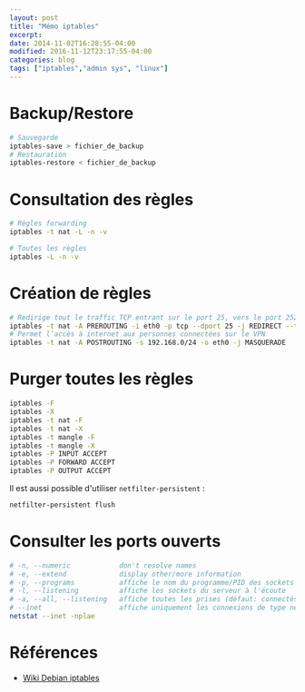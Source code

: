 ```yaml
---
layout: post
title: "Mémo iptables"
excerpt:
date: 2014-11-02T16:28:55-04:00
modified: 2016-11-12T23:17:55-04:00
categories: blog
tags: ["iptables","admin sys", "linux"]
---
```


# Backup/Restore

```bash
# Sauvegarde
iptables-save > fichier_de_backup
# Restauration
iptables-restore < fichier_de_backup
```

# Consultation des règles

```bash
# Règles forwarding
iptables -t nat -L -n -v

# Toutes les règles
iptables -L -n -v
```

# Création de règles

```bash
# Redirige tout le traffic TCP entrant sur le port 25, vers le port 2525
iptables -t nat -A PREROUTING -i eth0 -p tcp --dport 25 -j REDIRECT --to-port 2525
# Permet l’accès à internet aux personnes connectées sur le VPN
iptables -t nat -A POSTROUTING -s 192.168.0/24 -o eth0 -j MASQUERADE
```

# Purger toutes les règles

```bash
iptables -F
iptables -X
iptables -t nat -F
iptables -t nat -X
iptables -t mangle -F
iptables -t mangle -X
iptables -P INPUT ACCEPT
iptables -P FORWARD ACCEPT
iptables -P OUTPUT ACCEPT
```

Il est aussi possible d'utiliser `netfilter-persistent` :

```bash
netfilter-persistent flush
```

# Consulter les ports ouverts

```bash
# -n, --numeric            don't resolve names
# -e, --extend             display other/more information
# -p, --programs           affiche le nom du programme/PID des sockets
# -l, --listening          affiche les sockets du serveur à l'écoute
# -a, --all, --listening   affiche toutes les prises (défaut: connectés)
# --inet                   affiche uniquement les connexions de type net (udp/tcp, etc.)
netstat --inet -nplae
```

# Références

- [Wiki Debian iptables](https://wiki.debian.org/iptables)
